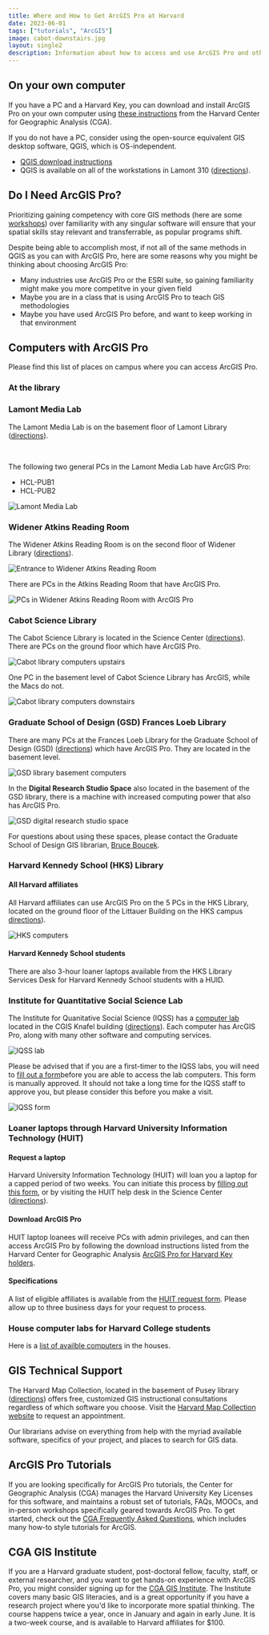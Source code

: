 ```yaml
---
title: Where and How to Get ArcGIS Pro at Harvard
date: 2023-06-01
tags: ["tutorials", "ArcGIS"]
image: cabot-downstairs.jpg
layout: single2
description: Information about how to access and use ArcGIS Pro and other ESRI products, including how to download and install ArcGIS Pro, the location of computer labs at Harvard, technical support, workshops, and tutorials. 
---
```


## On your own computer

If you have a PC and a Harvard Key, you can download and install ArcGIS Pro on your own computer using [these instructions](https://gis.harvard.edu/arcgis-pro) from the Harvard Center for Geographic Analysis (CGA).

If you do not have a PC, consider using the open-source equivalent GIS desktop software, QGIS, which is OS-independent.
- [QGIS download instructions](https://mapping.share.library.harvard.edu/tutorials/census-data-primer/download-software/)
- QGIS is available on all of the workstations in Lamont 310 ([directions](https://maps.app.goo.gl/Hzb4UFgFNbetQ3xa6)). 


## Do I Need ArcGIS Pro?

Prioritizing gaining competency with core GIS methods (here are some [workshops](https://libcal.library.harvard.edu/calendar/main?t=d&q=gis&cid=15049&cal=15049&inc=0)) over familiarity with any singular software will ensure that your spatial skills stay relevant and transferrable, as popular programs shift.

Despite being able to accomplish most, if not all of the same methods in QGIS as you can with ArcGIS Pro, here are some reasons why you might be thinking about choosing ArcGIS Pro:

- Many industries use ArcGIS Pro or the ESRI suite, so gaining familiarity might make you more competitve in your given field
- Maybe you are in a class that is using ArcGIS Pro to teach GIS methodologies
- Maybe you have used ArcGIS Pro before, and want to keep working in that environment


## Computers with ArcGIS Pro

Please find this list of places on campus where you can access ArcGIS Pro.

### At the library

<div class="alert-success">
<h3>Lamont Media Lab</h3>
<p>The Lamont Media Lab is on the basement floor of Lamont Library (<a href='https://maps.app.goo.gl/Hzb4UFgFNbetQ3xa6'>directions</a>).</p>
<br>
<p>The following two general PCs in the Lamont Media Lab have ArcGIS Pro:</p>
<ul>
<li>HCL-PUB1</li>
<li>HCL-PUB2</li>
</ul>
<img src="media/lamont-media-lab.jpg" alt="Lamont Media Lab">
</div>


<div class="alert-success">
<h3>Widener Atkins Reading Room</h3>
<p>The Widener Atkins Reading Room is on the second floor of Widener Library (<a href='https://maps.app.goo.gl/ZzNYNeJBnUhBq3Nk7'>directions</a>). </p>
<img src="media/atkins-reading-room.jpg" alt="Entrance to Widener Atkins Reading Room">
<p>There are PCs in the Atkins Reading Room that have ArcGIS Pro. </p>
<img src="media/atkins-widener.jpg" alt="PCs in Widener Atkins Reading Room with ArcGIS Pro">
</div>


<div class="alert-success">
<h3>Cabot Science Library</h3>
<p>The Cabot Science Library is located in the Science Center (<a href='https://maps.app.goo.gl/ZotpFXbxFDd97dHS6'>directions</a>). There are PCs on the ground floor which have ArcGIS Pro. </p>
<img src="media/cabot-upstairs.jpg" alt="Cabot library computers upstairs">
<p>One PC in the basement level of Cabot Science Library has ArcGIS, while the Macs do not. </p>
<img src="media/cabot-downstairs.jpg" alt="Cabot library computers downstairs">
</div>


<div class="alert-success">
<h3>Graduate School of Design (GSD) Frances Loeb Library</h3>
<p>There are many PCs at the Frances Loeb Library for the Graduate School of Design (GSD) (<a href='https://maps.app.goo.gl/nFRGGMQ52JEk3um67'>directions</a>) which have ArcGIS Pro. They are located in the basement level. </p>
<img src="media/gsd.jpg" alt="GSD library basement computers">
<p>In the <strong>Digital Research Studio Space</strong> also located in the basement of the GSD library, there is a machine with increased computing power that also has ArcGIS Pro. </p>
<img src="media/gsd-studio.jpg" alt="GSD digital research studio space">
<p>For questions about using these spaces, please contact the Graduate School of Design GIS librarian, <a href="https://library.harvard.edu/staff/bruce-boucek">Bruce Boucek</a>. </p>
</div>


<div class="alert-success">
<h3>Harvard Kennedy School (HKS) Library</h3>
<h4>All Harvard affiliates</h4>
<p>All Harvard affiliates can use ArcGIS Pro on the 5 PCs in the HKS Library, located on the ground floor of the Littauer Building on the HKS campus <a href='https://maps.app.goo.gl/fNmrJm3iwc14wLVJ7'>directions</a>). </p>
<img src="media/hks.jpg" alt="HKS computers">
<h4>Harvard Kennedy School students</h4>
<p>There are also 3-hour loaner laptops available from the HKS Library Services Desk for Harvard Kennedy School students with a HUID. </p>
</div>




### Institute for Quantitative Social Science Lab

The Institute for Quanitative Social Science (IQSS) has a [computer lab](https://www.iq.harvard.edu/computer-labs) located in the CGIS Knafel building ([directions](https://maps.app.goo.gl/SaiKxpSP8FrexV3x7)). Each computer has ArcGIS Pro, along with many other software and computing services.

![IQSS lab](media/iqss-lab.jpg)

Please be advised that if you are a first-timer to the IQSS labs, you will need to [fill out a form](https://harvard.az1.qualtrics.com/jfe/form/SV_2ivxTdteFPmzfwi?Q_CHL=qr)before you are able to access the lab computers. This form is manually approved. It should not take a long time for the IQSS staff to approve you, but please consider this before you make a visit.

![IQSS form](media/iqss-form.jpg)


### Loaner laptops through Harvard University Information Technology (HUIT)

#### Request a laptop

Harvard University Information Technology (HUIT) will loan you a laptop for a capped period of two weeks. You can initiate this process by [filling out this form](https://harvard.service-now.com/ithelp?id=sc_cat_item&sys_id=fc5cab849710ad509af6d804a253af0a), or by visiting the HUIT help desk in the Science Center ([directions](https://maps.app.goo.gl/ZotpFXbxFDd97dHS6)). 

#### Download ArcGIS Pro
HUIT laptop loanees will receive PCs with admin privileges, and can then access ArcGIS Pro by following the download instructions listed from the Harvard Center for Geographic Analysis [ArcGIS Pro for Harvard Key holders](https://gis.harvard.edu/arcgis-pro). 

#### Specifications

A list of eligible affiliates is available from the [HUIT request form](https://harvard.service-now.com/ithelp?id=sc_cat_item&sys_id=fc5cab849710ad509af6d804a253af0a). Please allow up to three business days for your request to process.


### House computer labs for Harvard College students

Here is a [list of availble computers](https://harvard.service-now.com/ithelp?id=kb_article&sys_id=dc44f1ea93ad82104cf93f9a7bba10e5) in the houses. 


## GIS Technical Support

The Harvard Map Collection, located in the basement of Pusey library ([directions](https://maps.app.goo.gl/gBQgTUvYNfTuGAG76)) offers free, customized GIS instructional consultations regardless of which software you choose. Visit the [Harvard Map Collection website](https://library.harvard.edu/libraries/harvard-map-collection) to request an appointment. 

Our librarians advise on everything from help with the myriad available software, specifics of your project, and places to search for GIS data. 



## ArcGIS Pro Tutorials

If you are looking specifically for ArcGIS Pro tutorials, the Center for Geographic Analysis (CGA) manages the Harvard University Key Licenses for this software, and maintains a robust set of tutorials, FAQs, MOOCs, and in-person workshops specifically geared towards ArcGIS Pro. To get started, check out the [CGA Frequently Asked Questions](https://gis.harvard.edu/faq), which includes many how-to style tutorials for ArcGIS.


## CGA GIS Institute

If you are a Harvard graduate student, post-doctoral fellow, faculty, staff, or external researcher, and you want to get hands-on experience with ArcGIS Pro, you might consider signing up for the [CGA GIS Institute](https://gis.harvard.edu/gis-institute). The Institute covers many basic GIS literacies, and is a great opportunity if you have a research project where you'd like to incorporate more spatial thinking. The course happens twice a year, once in January and again in early June. It is a two-week course, and is available to Harvard affiliates for $100.



